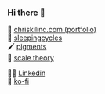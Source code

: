 ### Hi there 👋

💼 [chriskilinc.com (portfolio)](https://www.chriskilinc.com/?ref=github.com)  
🌙 [sleepingcycles](https://www.sleepingcycles.com/?ref=github.com)  
🖌 [pigments](https://pigments.chriskilinc.com/?ref=github.com)  
🎹 [scale theory](https://www.scaletheory.chriskilinc.com/?ref=github.com)  

👨‍💻 [Linkedin](https://www.linkedin.com/in/chriskilinc/)  
💝 [ko-fi](https://ko-fi.com/cloudychris)  
